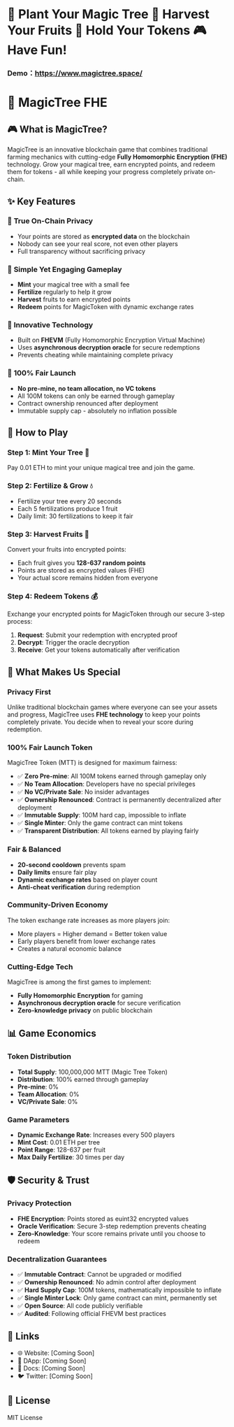 # 🌱 Plant Your Magic Tree 🍎 Harvest Your Fruits 💎 Hold Your Tokens 🎮 Have Fun!



### Demo：https://www.magictree.space/



# 🌳 MagicTree FHE 

## 🎮 What is MagicTree?

MagicTree is an innovative blockchain game that combines traditional farming mechanics with cutting-edge **Fully Homomorphic Encryption (FHE)** technology. Grow your magical tree, earn encrypted points, and redeem them for tokens - all while keeping your progress completely private on-chain.

## ✨ Key Features

### 🔐 **True On-Chain Privacy**

- Your points are stored as **encrypted data** on the blockchain
- Nobody can see your real score, not even other players
- Full transparency without sacrificing privacy

### 🎯 **Simple Yet Engaging Gameplay**

- **Mint** your magical tree with a small fee
- **Fertilize** regularly to help it grow
- **Harvest** fruits to earn encrypted points
- **Redeem** points for MagicToken with dynamic exchange rates

### 🚀 **Innovative Technology**

- Built on **FHEVM** (Fully Homomorphic Encryption Virtual Machine)
- Uses **asynchronous decryption oracle** for secure redemptions
- Prevents cheating while maintaining complete privacy

### 💎 **100% Fair Launch**

- **No pre-mine, no team allocation, no VC tokens**
- All 100M tokens can only be earned through gameplay
- Contract ownership renounced after deployment
- Immutable supply cap - absolutely no inflation possible

## 🎲 How to Play

### Step 1: Mint Your Tree 🌱

Pay 0.01 ETH to mint your unique magical tree and join the game.

### Step 2: Fertilize & Grow 💧

- Fertilize your tree every 20 seconds
- Each 5 fertilizations produce 1 fruit
- Daily limit: 30 fertilizations to keep it fair

### Step 3: Harvest Fruits 🍎

Convert your fruits into encrypted points:

- Each fruit gives you **128-637 random points**
- Points are stored as encrypted values (FHE)
- Your actual score remains hidden from everyone

### Step 4: Redeem Tokens 💰

Exchange your encrypted points for MagicToken through our secure 3-step process:

1. **Request**: Submit your redemption with encrypted proof
2. **Decrypt**: Trigger the oracle decryption
3. **Receive**: Get your tokens automatically after verification

## 🌟 What Makes Us Special

### Privacy First

Unlike traditional blockchain games where everyone can see your assets and progress, MagicTree uses **FHE technology** to keep your points completely private. You decide when to reveal your score during redemption.

### 100% Fair Launch Token

MagicTree Token (MTT) is designed for maximum fairness:

- ✅ **Zero Pre-mine**: All 100M tokens earned through gameplay only
- ✅ **No Team Allocation**: Developers have no special privileges
- ✅ **No VC/Private Sale**: No insider advantages
- ✅ **Ownership Renounced**: Contract is permanently decentralized after deployment
- ✅ **Immutable Supply**: 100M hard cap, impossible to inflate
- ✅ **Single Minter**: Only the game contract can mint tokens
- ✅ **Transparent Distribution**: All tokens earned by playing fairly

### Fair & Balanced

- **20-second cooldown** prevents spam
- **Daily limits** ensure fair play
- **Dynamic exchange rates** based on player count
- **Anti-cheat verification** during redemption

### Community-Driven Economy

The token exchange rate increases as more players join:

- More players = Higher demand = Better token value
- Early players benefit from lower exchange rates
- Creates a natural economic balance

### Cutting-Edge Tech

MagicTree is among the first games to implement:

- **Fully Homomorphic Encryption** for gaming
- **Asynchronous decryption oracle** for secure verification
- **Zero-knowledge privacy** on public blockchain

## 📊 Game Economics

### Token Distribution

- **Total Supply**: 100,000,000 MTT (Magic Tree Token)
- **Distribution**: 100% earned through gameplay
- **Pre-mine**: 0%
- **Team Allocation**: 0%
- **VC/Private Sale**: 0%

### Game Parameters

- **Dynamic Exchange Rate**: Increases every 500 players
- **Mint Cost**: 0.01 ETH per tree
- **Point Range**: 128-637 per fruit
- **Max Daily Fertilize**: 30 times per day

## 🛡️ Security & Trust

### Privacy Protection

- **FHE Encryption**: Points stored as euint32 encrypted values
- **Oracle Verification**: Secure 3-step redemption prevents cheating
- **Zero-Knowledge**: Your score remains private until you choose to redeem

### Decentralization Guarantees

- ✅ **Immutable Contract**: Cannot be upgraded or modified
- ✅ **Ownership Renounced**: No admin control after deployment
- ✅ **Hard Supply Cap**: 100M tokens, mathematically impossible to inflate
- ✅ **Single Minter Lock**: Only game contract can mint, permanently set
- ✅ **Open Source**: All code publicly verifiable
- ✅ **Audited**: Following official FHEVM best practices

## 🔗 Links

- 🌐 Website: [Coming Soon]
- 📱 DApp: [Coming Soon]
- 📖 Docs: [Coming Soon]
- 🐦 Twitter: [Coming Soon]

## 📄 License

MIT License
